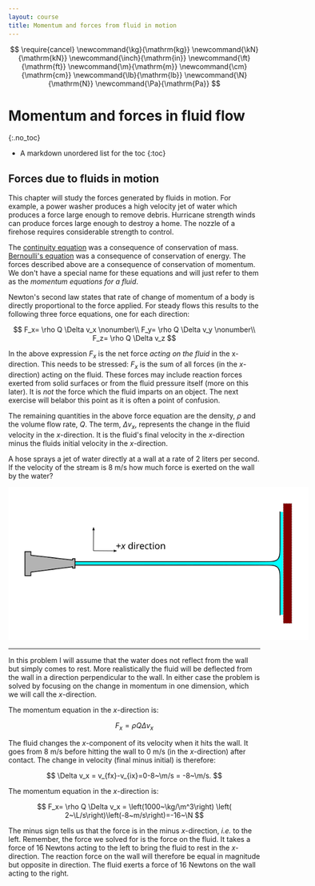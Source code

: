 ```yaml
---
layout: course
title: Momentum and forces from fluid in motion
---
```


$$
\require{cancel}
\newcommand{\kg}{\mathrm{kg}}
\newcommand{\kN}{\mathrm{kN}}
\newcommand{\inch}{\mathrm{in}}
\newcommand{\ft}{\mathrm{ft}}
\newcommand{\m}{\mathrm{m}}
\newcommand{\cm}{\mathrm{cm}}
\newcommand{\lb}{\mathrm{lb}}
\newcommand{\N}{\mathrm{N}}
\newcommand{\Pa}{\mathrm{Pa}}
$$

# Momentum and forces in fluid flow
{:.no_toc}

* A markdown unordered list for the toc
{:toc}

## Forces due to fluids in motion

This chapter will study the forces generated by fluids in motion.
For example, a power washer produces a high velocity jet of water which produces a force large enough to remove debris.  Hurricane strength winds can produce forces large enough to destroy a home.  The nozzle of a firehose requires considerable strength to control.

The <a href="https://kdusling.github.io/teaching/Applied-Fluids/Notes/Continuity">continuity equation</a> was a consequence of conservation of mass.  <a href="https://kdusling.github.io/teaching/Applied-Fluids/Notes/Bernoulli">Bernoulli's equation</a> was a consequence of conservation of energy.
The forces described above are a consequence of conservation of momentum.  We don't have a special name for these equations and will just refer to them as the *momentum equations for a fluid*.

Newton's second law states that rate of change of momentum of a body is directly proportional to the force applied.  For steady flows this results to the following three force equations, one for each direction:

$$
F_x= \rho Q \Delta v_x \nonumber\\
F_y= \rho Q \Delta v_y \nonumber\\
F_z= \rho Q \Delta v_z
$$

In the above expression $F_x$ is the net force *acting on the fluid* in the x-direction.  This needs to be stressed:  $F_x$ is the sum of all forces (in the *x*-direction) acting on the fluid.  These forces may include reaction forces exerted from solid surfaces or from the fluid pressure itself (more on this later).  It is *not* the force which the fluid imparts on an object.  The next exercise will belabor this point as it is often a point of confusion.

The remaining quantities in the above force equation are the density, $\rho$ and the volume flow rate, $Q$.  The term, $\Delta v_x$, represents the change in the fluid velocity in the *x*-direction.  It is the fluid's final velocity in the *x*-direction minus the fluids initial velocity in the *x*-direction.


<div class="example">

A hose sprays a jet of water directly at a wall at a rate of 2 liters per second.  If the velocity of the stream is 8 m/s how much force is exerted on the wall by the water?

<div class="photo" style="width: 600px;  text-align:center">
<img src="img\water_jet_force.svg">
</div>

<hr>

In this problem I will assume that the water does not reflect from the wall but simply comes to rest.  More realistically the fluid will be deflected from the wall in a direction perpendicular to the wall.  In either case the problem is solved by focusing on the change in momentum in one dimension, which we will call the $x$-direction.     

The momentum equation in the *x*-direction is:

$$
F_x= \rho Q \Delta v_x
$$

The fluid changes the *x*-component of its velocity when it hits the wall.  It goes from 8 m/s before hitting the wall to 0 m/s (in the *x*-direction) after contact.  The change in velocity (final minus initial) is therefore:

$$
\Delta v_x = v_{fx}-v_{ix}=0-8~\m/s = -8~\m/s.
$$

The momentum equation in the *x*-direction is:

$$
F_x= \rho Q \Delta v_x = \left(1000~\kg/\m^3\right) \left( 2~\L/s\right)\left(-8~m/s\right)=-16~\N
$$

The minus sign tells us that the force is in the minus *x*-direction, *i.e.* to the left.  Remember, the force we solved for is the force on the fluid.  It takes a force of 16 Newtons acting to the left to bring the fluid to rest in the *x*-direction.  The reaction force on the wall will therefore be equal in magnitude but opposite in direction.  The fluid exerts a force of 16 Newtons on the wall acting to the right.

</div>
